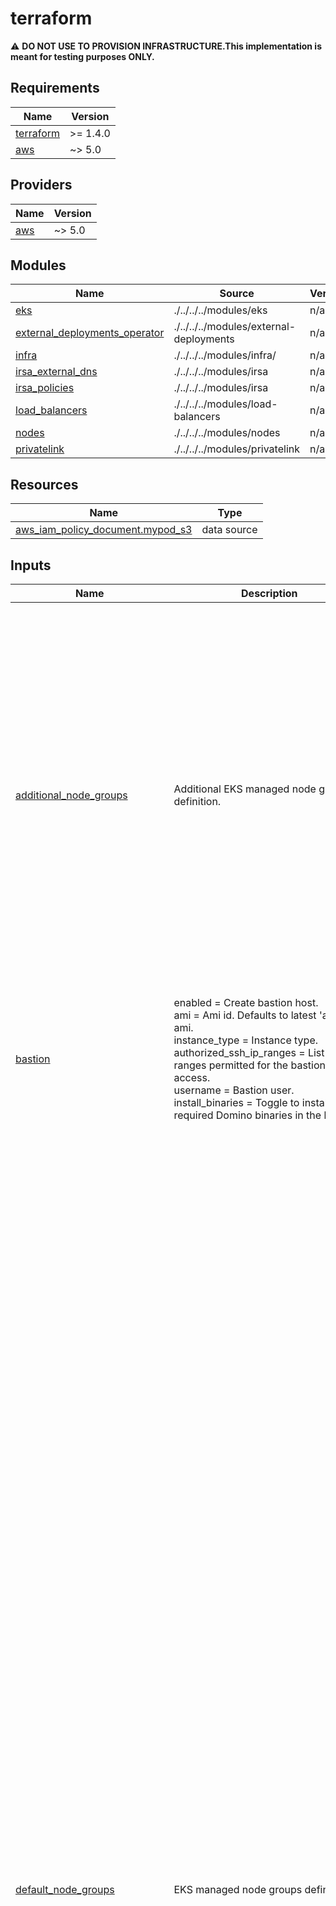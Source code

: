 # terraform

:warning: **DO NOT USE TO PROVISION INFRASTRUCTURE.This implementation is meant for testing purposes ONLY.**

<!-- BEGIN_TF_DOCS -->
## Requirements

| Name | Version |
|------|---------|
| <a name="requirement_terraform"></a> [terraform](#requirement\_terraform) | >= 1.4.0 |
| <a name="requirement_aws"></a> [aws](#requirement\_aws) | ~> 5.0 |

## Providers

| Name | Version |
|------|---------|
| <a name="provider_aws"></a> [aws](#provider\_aws) | ~> 5.0 |

## Modules

| Name | Source | Version |
|------|--------|---------|
| <a name="module_eks"></a> [eks](#module\_eks) | ./../../../modules/eks | n/a |
| <a name="module_external_deployments_operator"></a> [external\_deployments\_operator](#module\_external\_deployments\_operator) | ./../../../modules/external-deployments | n/a |
| <a name="module_infra"></a> [infra](#module\_infra) | ./../../../modules/infra/ | n/a |
| <a name="module_irsa_external_dns"></a> [irsa\_external\_dns](#module\_irsa\_external\_dns) | ./../../../modules/irsa | n/a |
| <a name="module_irsa_policies"></a> [irsa\_policies](#module\_irsa\_policies) | ./../../../modules/irsa | n/a |
| <a name="module_load_balancers"></a> [load\_balancers](#module\_load\_balancers) | ./../../../modules/load-balancers | n/a |
| <a name="module_nodes"></a> [nodes](#module\_nodes) | ./../../../modules/nodes | n/a |
| <a name="module_privatelink"></a> [privatelink](#module\_privatelink) | ./../../../modules/privatelink | n/a |

## Resources

| Name | Type |
|------|------|
| [aws_iam_policy_document.mypod_s3](https://registry.terraform.io/providers/hashicorp/aws/latest/docs/data-sources/iam_policy_document) | data source |

## Inputs

| Name | Description | Type | Default | Required |
|------|-------------|------|---------|:--------:|
| <a name="input_additional_node_groups"></a> [additional\_node\_groups](#input\_additional\_node\_groups) | Additional EKS managed node groups definition. | <pre>map(object({<br/>    single_nodegroup           = optional(bool, false)<br/>    ami                        = optional(string, null)<br/>    bootstrap_extra_args       = optional(string, "")<br/>    instance_types             = list(string)<br/>    spot                       = optional(bool, false)<br/>    min_per_az                 = number<br/>    max_per_az                 = number<br/>    max_unavailable_percentage = optional(number, 50)<br/>    max_unavailable            = optional(number, null)<br/>    desired_per_az             = number<br/>    update_strategy            = optional(string, "DEFAULT")<br/>    availability_zone_ids      = list(string)<br/>    labels                     = map(string)<br/>    taints = optional(list(object({<br/>      key    = string<br/>      value  = optional(string)<br/>      effect = string<br/>    })), [])<br/>    tags   = optional(map(string), {})<br/>    gpu    = optional(bool, null)<br/>    neuron = optional(bool, null)<br/>    volume = object({<br/>      size = string<br/>      type = string<br/>    })<br/>  }))</pre> | `{}` | no |
| <a name="input_bastion"></a> [bastion](#input\_bastion) | enabled                  = Create bastion host.<br/>    ami                      = Ami id. Defaults to latest 'al2023' ami.<br/>    instance\_type            = Instance type.<br/>    authorized\_ssh\_ip\_ranges = List of CIDR ranges permitted for the bastion ssh access.<br/>    username                 = Bastion user.<br/>    install\_binaries         = Toggle to install required Domino binaries in the bastion. | <pre>object({<br/>    enabled                  = optional(bool, true)<br/>    ami_id                   = optional(string, null) # default will use the latest 'al2023' ami<br/>    instance_type            = optional(string, "t3.micro")<br/>    authorized_ssh_ip_ranges = optional(list(string), ["0.0.0.0/0"])<br/>    username                 = optional(string, "ec2-user")<br/>    install_binaries         = optional(bool, false)<br/>  })</pre> | `{}` | no |
| <a name="input_default_node_groups"></a> [default\_node\_groups](#input\_default\_node\_groups) | EKS managed node groups definition. | <pre>object(<br/>    {<br/>      compute = object(<br/>        {<br/>          single_nodegroup           = optional(bool, false)<br/>          ami                        = optional(string, null)<br/>          bootstrap_extra_args       = optional(string, "")<br/>          instance_types             = optional(list(string), ["m6i.2xlarge"])<br/>          spot                       = optional(bool, false)<br/>          min_per_az                 = optional(number, 0)<br/>          max_per_az                 = optional(number, 10)<br/>          max_unavailable_percentage = optional(number, 50)<br/>          max_unavailable            = optional(number, null)<br/>          desired_per_az             = optional(number, 0)<br/>          update_strategy            = optional(string, "DEFAULT")<br/>          availability_zone_ids      = list(string)<br/>          labels = optional(map(string), {<br/>            "dominodatalab.com/node-pool" = "default"<br/>          })<br/>          taints = optional(list(object({<br/>            key    = string<br/>            value  = optional(string)<br/>            effect = string<br/>          })), [])<br/>          tags = optional(map(string), {})<br/>          gpu  = optional(bool, null)<br/>          volume = optional(object({<br/>            size = optional(number, 1000)<br/>            type = optional(string, "gp3")<br/>            }), {<br/>            size = 1000<br/>            type = "gp3"<br/>            }<br/>          )<br/>      }),<br/>      platform = object(<br/>        {<br/>          single_nodegroup           = optional(bool, false)<br/>          ami                        = optional(string, null)<br/>          bootstrap_extra_args       = optional(string, "")<br/>          instance_types             = optional(list(string), ["m7i-flex.2xlarge"])<br/>          spot                       = optional(bool, false)<br/>          min_per_az                 = optional(number, 1)<br/>          max_per_az                 = optional(number, 10)<br/>          max_unavailable_percentage = optional(number, null)<br/>          max_unavailable            = optional(number, 1)<br/>          desired_per_az             = optional(number, 1)<br/>          update_strategy            = optional(string, "DEFAULT")<br/>          availability_zone_ids      = list(string)<br/>          labels = optional(map(string), {<br/>            "dominodatalab.com/node-pool"           = "platform"<br/>            "dominodatalab.com/calico-controlplane" = "true"<br/>          })<br/>          taints = optional(list(object({<br/>            key    = string<br/>            value  = optional(string)<br/>            effect = string<br/>          })), [])<br/>          tags = optional(map(string), {})<br/>          gpu  = optional(bool, null)<br/>          volume = optional(object({<br/>            size = optional(number, 100)<br/>            type = optional(string, "gp3")<br/>            }), {<br/>            size = 100<br/>            type = "gp3"<br/>            }<br/>          )<br/>      }),<br/>      gpu = object(<br/>        {<br/>          single_nodegroup           = optional(bool, false)<br/>          ami                        = optional(string, null)<br/>          bootstrap_extra_args       = optional(string, "")<br/>          instance_types             = optional(list(string), ["g5.2xlarge"])<br/>          spot                       = optional(bool, false)<br/>          min_per_az                 = optional(number, 0)<br/>          max_per_az                 = optional(number, 10)<br/>          max_unavailable_percentage = optional(number, 50)<br/>          max_unavailable            = optional(number, null)<br/>          desired_per_az             = optional(number, 0)<br/>          update_strategy            = optional(string, "DEFAULT")<br/>          availability_zone_ids      = list(string)<br/>          labels = optional(map(string), {<br/>            "dominodatalab.com/node-pool" = "default-gpu"<br/>            "nvidia.com/gpu"              = true<br/>          })<br/>          taints = optional(list(object({<br/>            key    = string<br/>            value  = optional(string)<br/>            effect = string<br/>            })), [{<br/>            key    = "nvidia.com/gpu"<br/>            value  = "true"<br/>            effect = "NO_SCHEDULE"<br/>            }<br/>          ])<br/>          tags = optional(map(string), {})<br/>          gpu  = optional(bool, null)<br/>          volume = optional(object({<br/>            size = optional(number, 1000)<br/>            type = optional(string, "gp3")<br/>            }), {<br/>            size = 1000<br/>            type = "gp3"<br/>            }<br/>          )<br/>      })<br/>  })</pre> | n/a | yes |
| <a name="input_deploy_id"></a> [deploy\_id](#input\_deploy\_id) | Domino Deployment ID. | `string` | `"domino-eks"` | no |
| <a name="input_domino_cur"></a> [domino\_cur](#input\_domino\_cur) | Determines whether to provision domino cost related infrastructures, ie, long term storage | <pre>object({<br/>    provision_cost_usage_report = optional(bool, false)<br/>  })</pre> | `{}` | no |
| <a name="input_eks"></a> [eks](#input\_eks) | run\_k8s\_setup = Toggle to run the k8s setup.<br/>    k8s\_version = EKS cluster k8s version.<br/>    nodes\_master  Grants the nodes role system:master access. NOT recomended<br/>    kubeconfig = {<br/>      extra\_args = Optional extra args when generating kubeconfig.<br/>      path       = Fully qualified path name to write the kubeconfig file.<br/>    }<br/>    public\_access = {<br/>      enabled = Enable EKS API public endpoint.<br/>      cidrs   = List of CIDR ranges permitted for accessing the EKS public endpoint.<br/>    }<br/>    Custom role maps for aws auth configmap<br/>    custom\_role\_maps = {<br/>      rolearn  = string<br/>      username = string<br/>      groups   = list(string)<br/>    }<br/>    master\_role\_names  = IAM role names to be added as masters in eks.<br/>    cluster\_addons     = EKS cluster addons. vpc-cni is installed separately.<br/>    vpc\_cni            = Configuration for AWS VPC CNI<br/>    ssm\_log\_group\_name = CloudWatch log group to send the SSM session logs to.<br/>    identity\_providers = Configuration for IDP(Identity Provider).<br/>    oidc\_provider = Configuration for OIDC provider.<br/>  } | <pre>object({<br/>    run_k8s_setup = optional(bool, true)<br/>    k8s_version   = optional(string, "1.30")<br/>    nodes_master  = optional(bool, false)<br/>    kubeconfig = optional(object({<br/>      extra_args = optional(string, "")<br/>      path       = optional(string, null)<br/>    }), {})<br/>    public_access = optional(object({<br/>      enabled = optional(bool, false)<br/>      cidrs   = optional(list(string), [])<br/>    }), {})<br/>    custom_role_maps = optional(list(object({<br/>      rolearn  = string<br/>      username = string<br/>      groups   = list(string)<br/>    })), [])<br/>    master_role_names  = optional(list(string), [])<br/>    cluster_addons     = optional(list(string), ["kube-proxy", "coredns"])<br/>    ssm_log_group_name = optional(string, "session-manager")<br/>    vpc_cni = optional(object({<br/>      prefix_delegation = optional(bool)<br/>      annotate_pod_ip   = optional(bool)<br/>    }))<br/>    identity_providers = optional(list(object({<br/>      client_id                     = string<br/>      groups_claim                  = optional(string, null)<br/>      groups_prefix                 = optional(string, null)<br/>      identity_provider_config_name = string<br/>      issuer_url                    = optional(string, null)<br/>      required_claims               = optional(map(string), null)<br/>      username_claim                = optional(string, null)<br/>      username_prefix               = optional(string, null)<br/>    })), [])<br/>    oidc_provider = optional(object({<br/>      create = optional(bool, true)<br/>      oidc = optional(object({<br/>        id              = optional(string, null)<br/>        arn             = optional(string, null)<br/>        url             = optional(string, null)<br/>        thumbprint_list = optional(list(string), null)<br/>      }), null)<br/>    }), {})<br/>  })</pre> | `{}` | no |
| <a name="input_enable_private_link"></a> [enable\_private\_link](#input\_enable\_private\_link) | Enable Private Link connections | `bool` | `false` | no |
| <a name="input_external_deployments_operator"></a> [external\_deployments\_operator](#input\_external\_deployments\_operator) | Config to create IRSA role for the external deployments operator. | <pre>object({<br/>    enabled                         = optional(bool, false)<br/>    namespace                       = optional(string, "domino-compute")<br/>    operator_service_account_name   = optional(string, "pham-juno-operator")<br/>    operator_role_suffix            = optional(string, "external-deployments-operator")<br/>    repository_suffix               = optional(string, "external-deployments")<br/>    bucket_suffix                   = optional(string, "external-deployments")<br/>    enable_assume_any_external_role = optional(bool, true)<br/>    enable_in_account_deployments   = optional(bool, true)<br/>  })</pre> | `{}` | no |
| <a name="input_ignore_tags"></a> [ignore\_tags](#input\_ignore\_tags) | Tag keys to be ignored by the aws provider. | `list(string)` | `[]` | no |
| <a name="input_kms"></a> [kms](#input\_kms) | enabled = Toggle,if set use either the specified KMS key\_id or a Domino-generated one.<br/>    key\_id  = optional(string, null)<br/>    additional\_policies = "Allows setting additional KMS key policies when using a Domino-generated key" | <pre>object({<br/>    enabled             = optional(bool, true)<br/>    key_id              = optional(string, null)<br/>    additional_policies = optional(list(string), [])<br/>  })</pre> | `{}` | no |
| <a name="input_load_balancers"></a> [load\_balancers](#input\_load\_balancers) | List of Load Balancers to create.<br/>    [{<br/>      name     = Name of the Load Balancer.<br/>      type     = Type of Load Balancer (e.g., "application", "network").<br/>      internal = (Optional) Whether the Load Balancer is internal. Defaults to true.<br/>      ddos\_protection = (Optional) Whether to enable AWS Shield Standard (DDoS protection). Defaults to true.<br/>      listeners = List of listeners for the Load Balancer.<br/>      [{<br/>        name        = Listener name.<br/>        port        = Listener port (e.g., 80, 443).<br/>        protocol    = Protocol used by the listener (e.g., "HTTP", "HTTPS").<br/>        tg\_protocol = Target group protocol used by the listener (e.g., "HTTP", "HTTPS").<br/>        ssl\_policy  = (Optional) SSL policy to use for HTTPS listeners.<br/>        cert\_arn    = (Optional) ARN of the SSL certificate.<br/>      }]<br/>    }] | <pre>list(object({<br/>    name            = string<br/>    type            = string<br/>    internal        = optional(bool, true)<br/>    ddos_protection = optional(bool, true)<br/>    listeners = list(object({<br/>      name        = string<br/>      port        = number<br/>      protocol    = string<br/>      tg_protocol = string<br/>      ssl_policy  = optional(string)<br/>      cert_arn    = optional(string)<br/>    }))<br/>  }))</pre> | `[]` | no |
| <a name="input_network"></a> [network](#input\_network) | vpc = {<br/>      id = Existing vpc id, it will bypass creation by this module.<br/>      subnets = {<br/>        private = Existing private subnets.<br/>        public  = Existing public subnets.<br/>        pod     = Existing pod subnets.<br/>      }), {})<br/>    }), {})<br/>    network\_bits = {<br/>      public  = Number of network bits to allocate to the public subnet. i.e /27 -> 32 IPs.<br/>      private = Number of network bits to allocate to the private subnet. i.e /19 -> 8,192 IPs.<br/>      pod     = Number of network bits to allocate to the private subnet. i.e /19 -> 8,192 IPs.<br/>    }<br/>    cidrs = {<br/>      vpc     = The IPv4 CIDR block for the VPC.<br/>      pod     = The IPv4 CIDR block for the Pod subnets.<br/>    }<br/>    use\_pod\_cidr        = Use additional pod CIDR range (ie 100.64.0.0/16) for pod networking.<br/>    create\_ecr\_endpoint = Create the VPC Endpoint For ECR.<br/>    create\_s3\_endpoint = Create the VPC Interface Endpoint For S3. | <pre>object({<br/>    vpc = optional(object({<br/>      id = optional(string, null)<br/>      subnets = optional(object({<br/>        private = optional(list(string), [])<br/>        public  = optional(list(string), [])<br/>        pod     = optional(list(string), [])<br/>      }), {})<br/>    }), {})<br/>    network_bits = optional(object({<br/>      public  = optional(number, 27)<br/>      private = optional(number, 19)<br/>      pod     = optional(number, 19)<br/>      }<br/>    ), {})<br/>    cidrs = optional(object({<br/>      vpc = optional(string, "10.0.0.0/16")<br/>      pod = optional(string, "100.64.0.0/16")<br/>    }), {})<br/>    use_pod_cidr        = optional(bool, true)<br/>    create_ecr_endpoint = optional(bool, false)<br/>    create_s3_endpoint  = optional(bool, false)<br/>  })</pre> | `{}` | no |
| <a name="input_region"></a> [region](#input\_region) | AWS region for the deployment | `string` | n/a | yes |
| <a name="input_route53_hosted_zone_name"></a> [route53\_hosted\_zone\_name](#input\_route53\_hosted\_zone\_name) | Optional hosted zone for External DNS zone. | `string` | `null` | no |
| <a name="input_ssh_pvt_key_path"></a> [ssh\_pvt\_key\_path](#input\_ssh\_pvt\_key\_path) | SSH private key filepath. | `string` | n/a | yes |
| <a name="input_storage"></a> [storage](#input\_storage) | storage = {<br/>      filesystem\_type = File system type(netapp\|efs\|none)<br/>      efs = {<br/>        access\_point\_path = Filesystem path for efs.<br/>        backup\_vault = {<br/>          create        = Create backup vault for EFS toggle.<br/>          force\_destroy = Toggle to allow automatic destruction of all backups when destroying.<br/>          backup = {<br/>            schedule           = Cron-style schedule for EFS backup vault (default: once a day at 12pm).<br/>            cold\_storage\_after = Move backup data to cold storage after this many days.<br/>            delete\_after       = Delete backup data after this many days.<br/>          }<br/>        }<br/>      }<br/>      netapp = {<br/>        migrate\_from\_efs = {<br/>          enabled =  When enabled, both EFS and NetApp resources will be provisioned simultaneously during the migration period.<br/>          datasync = {<br/>            enabled  = Toggle to enable AWS DataSync for automated data transfer from EFS to NetApp FSx.<br/>            schedule = Cron-style schedule for the DataSync task, specifying how often the data transfer will occur (default: hourly).<br/>            verify\_mode = One of: POINT\_IN\_TIME\_CONSISTENT, ONLY\_FILES\_TRANSFERRED, NONE.<br/>          }<br/>        }<br/>        deployment\_type = netapp ontap deployment type,('MULTI\_AZ\_1', 'MULTI\_AZ\_2', 'SINGLE\_AZ\_1', 'SINGLE\_AZ\_2')<br/>        storage\_capacity = Filesystem Storage capacity<br/>        throughput\_capacity = Filesystem throughput capacity<br/>        automatic\_backup\_retention\_days = How many days to keep backups<br/>        daily\_automatic\_backup\_start\_time = Start time in 'HH:MM' format to initiate backups<br/><br/>        storage\_capacity\_autosizing = Options for the FXN automatic storage capacity increase, cloudformation template<br/>          enabled                     = Enable automatic storage capacity increase.<br/>          threshold                  = Used storage capacity threshold.<br/>          percent\_capacity\_increase  = The percentage increase in storage capacity when used storage exceeds<br/>                                       LowFreeDataStorageCapacityThreshold. Minimum increase is 10 %.<br/>          notification\_email\_address = The email address for alarm notification.<br/>        }<br/>        volume = {<br/>          create                     = Create a volume associated with the filesystem.<br/>          name\_suffix                = The suffix to name the volume<br/>          storage\_efficiency\_enabled = Toggle storage\_efficiency\_enabled<br/>          junction\_path              = filesystem junction path<br/>          size\_in\_megabytes          = The size of the volume<br/>      }<br/>      s3 = {<br/>        force\_destroy\_on\_deletion = Toogle to allow recursive deletion of all objects in the s3 buckets. if 'false' terraform will NOT be able to delete non-empty buckets.<br/>      }<br/>      ecr = {<br/>        force\_destroy\_on\_deletion = Toogle to allow recursive deletion of all objects in the ECR repositories. if 'false' terraform will NOT be able to delete non-empty repositories.<br/>      }<br/>      enable\_remote\_backup = Enable tagging required for cross-account backups<br/>      costs\_enabled = Determines whether to provision domino cost related infrastructures, ie, long term storage<br/>      workspace\_audit = {<br/>        enabled = Determines whether to provision workspace audit buckets<br/>        events\_bucket\_name = workspace-events bucket name<br/>        events\_archive\_bucket\_name = workspace-events-archive bucket name<br/>      }<br/>    }<br/>  } | <pre>object({<br/>    filesystem_type = optional(string, "efs")<br/>    efs = optional(object({<br/>      access_point_path = optional(string, "/domino")<br/>      backup_vault = optional(object({<br/>        create        = optional(bool, true)<br/>        force_destroy = optional(bool, true)<br/>        backup = optional(object({<br/>          schedule           = optional(string, "0 12 * * ? *")<br/>          cold_storage_after = optional(number, 35)<br/>          delete_after       = optional(number, 125)<br/>        }), {})<br/>      }), {})<br/>    }), {})<br/>    netapp = optional(object({<br/>      migrate_from_efs = optional(object({<br/>        enabled = optional(bool, false)<br/>        datasync = optional(object({<br/>          enabled     = optional(bool, false)<br/>          target      = optional(string, "netapp")<br/>          schedule    = optional(string, "cron(0 */4 * * ? *)")<br/>          verify_mode = optional(string, "ONLY_FILES_TRANSFERRED")<br/>        }), {})<br/>      }), {})<br/>      deployment_type                   = optional(string, "SINGLE_AZ_1")<br/>      storage_capacity                  = optional(number, 1024)<br/>      throughput_capacity               = optional(number, 128)<br/>      automatic_backup_retention_days   = optional(number, 90)<br/>      daily_automatic_backup_start_time = optional(string, "00:00")<br/>      storage_capacity_autosizing = optional(object({<br/>        enabled                    = optional(bool, false)<br/>        threshold                  = optional(number, 70)<br/>        percent_capacity_increase  = optional(number, 30)<br/>        notification_email_address = optional(string, "")<br/>      }), {})<br/>      volume = optional(object({<br/>        create                     = optional(bool, true)<br/>        name_suffix                = optional(string, "domino_shared_storage")<br/>        storage_efficiency_enabled = optional(bool, true)<br/>        junction_path              = optional(string, "/domino")<br/>        size_in_megabytes          = optional(number, 1099511)<br/>      }), {})<br/>    }), {})<br/>    s3 = optional(object({<br/>      create                    = optional(bool, true)<br/>      force_destroy_on_deletion = optional(bool, true)<br/>    }), {})<br/>    ecr = optional(object({<br/>      create                    = optional(bool, true)<br/>      force_destroy_on_deletion = optional(bool, true)<br/>    }), {}),<br/>    enable_remote_backup = optional(bool, false)<br/>    costs_enabled        = optional(bool, true)<br/>    workspace_audit = optional(object({<br/>      enabled                    = optional(bool, false)<br/>      events_bucket_name         = optional(string, "workspace-events")<br/>      events_archive_bucket_name = optional(string, "workspace-events-archive")<br/>    }), {})<br/>  })</pre> | `{}` | no |
| <a name="input_tags"></a> [tags](#input\_tags) | Deployment tags. | `map(string)` | `{}` | no |
| <a name="input_use_fips_endpoint"></a> [use\_fips\_endpoint](#input\_use\_fips\_endpoint) | Use aws FIPS endpoints | `bool` | `false` | no |
| <a name="input_vpn_connections"></a> [vpn\_connections](#input\_vpn\_connections) | create = Create a VPN connection.<br/>    connections = List of VPN connections, each with:<br/>      - name: Name for identification (optional).<br/>      - shared\_ip: Customer's shared IP Address (optional).<br/>      - cidr\_block: CIDR block for the customer's network (optional). | <pre>object({<br/>    create = optional(bool, false)<br/>    connections = optional(list(object({<br/>      name        = optional(string, "")<br/>      shared_ip   = optional(string, "")<br/>      cidr_blocks = optional(list(string), [])<br/>    })), [])<br/>  })</pre> | `{}` | no |

## Outputs

No outputs.
<!-- END_TF_DOCS -->
